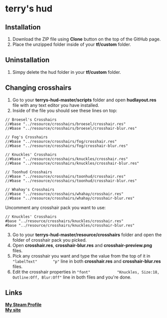 terry's hud
===========

Installation
------------
1. Download the ZIP file using **Clone** button on the top of the GitHub page.
2. Place the unzipped folder inside of your **tf/custom** folder.

Uninstallation
--------------
1. Simpy delete the hud folder in your **tf/custom** folder.

Changing crosshairs
-------------------
1. Go to your **terrys-hud-master/scripts** folder and open **hudlayout.res** file with any text editor you have installed.
2. Inside of the file you should see these lines on top:
```vgui
// Broesel's Crosshairs
//#base "../resource/crosshairs/broesel/crosshair.res"
//#base "../resource/crosshairs/broesel/crosshair-blur.res"

// Fog's Crosshairs
//#base "../resource/crosshairs/fog/crosshair.res"
//#base "../resource/crosshairs/fog/crosshair-blur.res"

// Knuckles' Crosshairs
//#base "../resource/crosshairs/knuckles/crosshair.res"
//#base "../resource/crosshairs/knuckles/crosshair-blur.res"

// Toonhud Crosshairs
//#base "../resource/crosshairs/toonhud/crosshair.res"
//#base "../resource/crosshairs/toonhud/crosshair-blur.res"

// Whahay's Crosshairs
//#base "../resource/crosshairs/whahay/crosshair.res"
//#base "../resource/crosshairs/whahay/crosshair-blur.res"
```
  Uncomment any crosshair pack you want to use:
```vgui
// Knuckles' Crosshairs
#base "../resource/crosshairs/knuckles/crosshair.res"
#base "../resource/crosshairs/knuckles/crosshair-blur.res"
```
3. Go to your **terrys-hud-master/resource/crosshairs** folder and open the folder of crosshair pack you picked.
4. Open **crosshair.res**, **crosshair-blur.res** and **crosshair-preview.png** files.
5. Pick any crosshair you want and type the value from the top of it in ``"labelText"		"p"`` line in both **crosshair.res** and **crosshair-blur.res** files.
6. Edit the crosshair properties in ``"font"			"Knuckles, Size:18, Outline:Off, Blur:Off"`` line in both files and you're done.

Links
-----
[**My Steam Profile**](https://steamcommunity.com/id/t3rry4/)<br>
[**My site**](http://terry.ezyro.com/)
